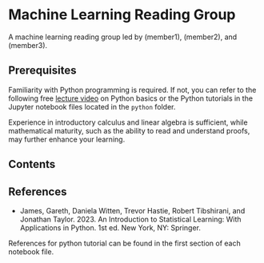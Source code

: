 # Machine Learning Reading Group

A machine learning reading group led by (member1), (member2), and (member3).

## Prerequisites

Familiarity with Python programming is required. If not, you can refer to the following free [lecture video](https://www.youtube.com/watch?v=nLRL_NcnK-4) on Python basics or the Python tutorials in the Jupyter notebook files located in the `python` folder.

Experience in introductory calculus and linear algebra is sufficient, while mathematical maturity, such as the ability to read and understand proofs, may further enhance your learning.

## Contents

## References

- James, Gareth, Daniela Witten, Trevor Hastie, Robert Tibshirani, and Jonathan Taylor. 2023. An Introduction to Statistical Learning: With Applications in Python. 1st ed. New York, NY: Springer.

References for python tutorial can be found in the first section of each notebook file.